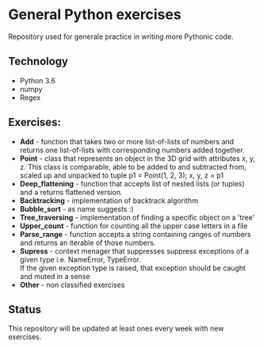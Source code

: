 # General Python exercises
Repository used for generale practice in writing more Pythonic code.

## Technology 
- Python 3.6
- numpy
- Regex
## Exercises:
- **Add** - function that takes two or more list-of-lists of numbers and returns one list-of-lists with corresponding numbers added together.
- **Point** - class that represents an object in the 3D grid with attributes x, y, z. This class is comparable, able to be added to and subtracted from, scaled up
          and unpacked to tuple p1 = Point(1, 2, 3); x, y, z = p1
- **Deep_flattening** - function that accepts list of nested lists (or tuples) and a returns flattened version.
- **Backtracking** - implementation of backtrack algorithm
- **Bubble_sort** - as name suggests :)
- **Tree_traversing** - implementation of finding a specific object on a 'tree'
- **Upper_count** - function for counting all the upper case letters in a file
- **Parse_range** - function accepts a string containing ranges of numbers and returns an iterable of those numbers.
- **Supress** - context menager that suppresses suppress exceptions of a given type i.e. NameError, TypeError.  
If the given exception type is raised, that exception should be caught and muted in a sense
- **Other** - non classified exercises 
## Status
This repository will be updated at least ones every week with new exercises.
